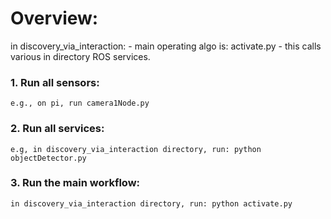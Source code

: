 # Overview:

in discovery_via_interaction:
    - main operating algo is: activate.py
    - this calls various in directory ROS services.

### 1. Run all sensors:
    e.g., on pi, run camera1Node.py
### 2. Run all services: 
    e.g, in discovery_via_interaction directory, run: python objectDetector.py
### 3. Run the main workflow:
    in discovery_via_interaction directory, run: python activate.py